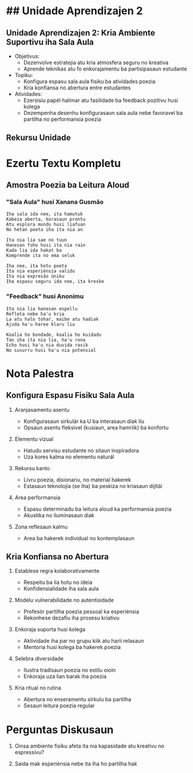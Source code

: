 # ## Unidade Aprendizajen 2

## Unidade Aprendizajen 2: Kria Ambiente Suportivu iha Sala Aula
- Objetivus:
  * Dezenvolve estratejia atu kria atmosfera seguru no kreativa
  * Aprende teknikas atu fo enkorajamentu ba partisipasaun estudante
- Topiku:
  * Konfigura espasu sala aula fisiku ba atividades poezia
  * Kria konfiansa no abertura entre estudantes
- Atividades:
  * Ezersisiu papél halimar atu fasilidade ba feedback pozitivu husi kolega
  * Dezempenha desenhu konfigurasaun sala aula nebe favoravel ba partilha no performansia poezia

## Rekursu Unidade

# Ezertu Textu Kompletu

## Amostra Poezia ba Leitura Aloud

### "Sala Aula" husi Xanana Gusmão

```
Iha sala ida nee, ita hamutuk
Kabeza aberta, korasaun prontu
Atu esplora mundu husi liafuan
No hetan poeta iha ita nia an

Ita nia lia sae no tuun
Hanesan foho husi ita nia rain
Kada lia ida hakat ba
Komprende ita no ema seluk

Iha nee, ita hotu poeta
Ita nia esperiénsia validu
Ita nia expresão úniku
Iha espasu seguru ida nee, ita kreske
```

### "Feedback" husi Anonimu

```
Ita nia lia hanesan espellu
Refleta nebe ha'u kria
La atu halo tohar, maibe atu hadiak
Ajuda ha'u haree klaru liu

Koalia ho bondade, koalia ho kuidadu
Tan iha ita nia lia, ha'u rona
Echo husi ha'u nia duvida rasik
No susurru husi ha'u nia potensial
```

# Nota Palestra

## Konfigura Espasu Fisiku Sala Aula

1. Aranjasamentu asentu
   - Konfigurasaun sirkulár ka U ba interasaun diak liu
   - Opsaun asentu fleksivel (kusiaun, area hamriik) ba konfortu

2. Elementu vizual
   - Hatudu servisu estudante no sitaun inspiradora
   - Uza kores kalma no elementu naturál

3. Rekursu kanto
   - Livru poezia, disionariu, no material hakerek
   - Estasaun teknolojia (se iha) ba peskiza no kriasaun dijitál

4. Area performansia
   - Espasu determinadu ba leitura aloud ka performansia poezia
   - Akustika no iluminasaun diak

5. Zona reflesaun kalmu
   - Area ba hakerek individual no kontemplasaun

## Kria Konfiansa no Abertura

1. Establese regra kolaborativamente
   - Respeitu ba lia hotu no ideia
   - Konfidensialidade iha sala aula

2. Modelu vulnerabilidade no autentisidade
   - Profesór partilha poezia pessoal ka esperiénsia
   - Rekonhese dezafiu iha prosesu kriativu

3. Enkoraja suporta husi kolega
   - Aktividade iha par no grupu kiik atu harii relasaun
   - Mentoria husi kolega ba hakerek poezia

4. Selebra diversidade
   - Ilustra tradisaun poezia no estilu oioin
   - Enkoraja uza lian barak iha poezia

5. Kria ritual no rutina
   - Abertura no enseramentu sirkulu ba partilha
   - Sesaun leitura poezia regular

# Perguntas Diskusaun

1. Oinsa ambiente fisiku afeta ita nia kapasidade atu kreativu no espressivu?

2. Saida mak esperiénsia nebe ita iha ho partilha hak